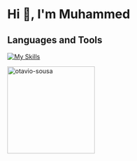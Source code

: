 # Hi 👋, I'm Muhammed

## Languages and Tools

[![My Skills](https://skillicons.dev/icons?i=js,html,css,wasm)](https://skillicons.dev)

  <div style="display: inline-block; height: 100%;">
    <picture>
      <source media="(prefers-color-scheme: dark)" srcset="https://github-readme-stats.vercel.app/api?username=cosmos-emissary&show_icons=true&theme=dracula&locale=en" />
      <source media="(prefers-color-scheme: light)" srcset="https://github-readme-stats.vercel.app/api?username=ocosmos-emissary&show_icons=true&locale=en" />
      <img align="center" src="https://github-readme-stats.vercel.app/api?username=cosmos-emissary&show_icons=true&theme=dracula&locale=en" alt="otavio-sousa" style="height: 200px;" />
    </picture>
  </div>
</div>
